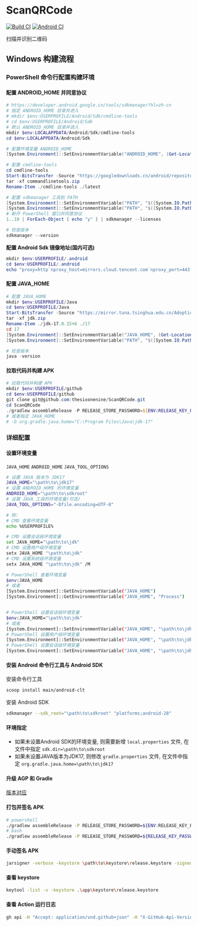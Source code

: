 # ScanQRCode

[![Build CI](https://github.com/thesixonenine/ScanQRCode/actions/workflows/build.yml/badge.svg?branch=master)](https://github.com/thesixonenine/ScanQRCode/actions/workflows/build.yml)
[![Android CI](https://github.com/thesixonenine/ScanQRCode/actions/workflows/android.yml/badge.svg?branch=master)](https://github.com/thesixonenine/ScanQRCode/actions/workflows/android.yml)


扫描并识别二维码


## Windows 构建流程

### PowerShell 命令行配置构建环境

#### 配置 ANDROID_HOME 并同意协议

```powershell
# https://developer.android.google.cn/tools/sdkmanager?hl=zh-cn
# 指定 ANDROID_HOME 目录并进入
# mkdir $env:USERPROFILE/Android/Sdk/cmdline-tools
# cd $env:USERPROFILE/Android/Sdk
# 默认 ANDROID_HOME 目录并进入
mkdir $env:LOCALAPPDATA/Android/Sdk/cmdline-tools
cd $env:LOCALAPPDATA/Android/Sdk

# 配置环境变量 ANDROID_HOME
[System.Environment]::SetEnvironmentVariable("ANDROID_HOME", (Get-Location).Path, "USER")

# 配置 cmdline-tools
cd cmdline-tools
Start-BitsTransfer -Source "https://googledownloads.cn/android/repository/commandlinetools-win-13114758_latest.zip" -Destination "commandlinetools.zip"
tar -xf commandlinetools.zip
Rename-Item ./cmdline-tools ./latest

# 配置 sdkmanager 工具到 PATH
[System.Environment]::SetEnvironmentVariable("PATH", "$([System.IO.Path]::Combine([System.Environment]::GetEnvironmentVariable('ANDROID_HOME', 'User'), 'cmdline-tools\latest\bin'));$([System.Environment]::GetEnvironmentVariable('PATH', 'User'))", "User")
[System.Environment]::SetEnvironmentVariable("PATH", "$([System.IO.Path]::Combine([System.Environment]::GetEnvironmentVariable('ANDROID_HOME', 'User'), 'platform-tools'));$([System.Environment]::GetEnvironmentVariable('PATH', 'User'))", "User")
# 新开 PowerShell 窗口并同意协议
1..10 | ForEach-Object { echo "y" } | sdkmanager --licenses

# 检查版本
sdkmanager --version
```

**配置 Android Sdk 镜像地址(国内可选)**

```powershell
mkdir $env:USERPROFILE/.android
cd $env:USERPROFILE/.android
echo "proxy=http`nproxy_host=mirrors.cloud.tencent.com`nproxy_port=443`nno_https=false" > ./repositories.cfg
```

#### 配置 JAVA_HOME

```powershell
# 配置 JAVA_HOME
mkdir $env:USERPROFILE/Java
cd $env:USERPROFILE/Java
Start-BitsTransfer -Source "https://mirror.tuna.tsinghua.edu.cn/Adoptium/17/jdk/x64/windows/OpenJDK17U-jdk_x64_windows_hotspot_17.0.15_6.zip" -Destination "jdk.zip"
tar -xf jdk.zip
Rename-Item ./jdk-17.0.15+6 ./17
cd 17
[System.Environment]::SetEnvironmentVariable("JAVA_HOME", (Get-Location).Path, "USER")
[System.Environment]::SetEnvironmentVariable("PATH", "$([System.IO.Path]::Combine([System.Environment]::GetEnvironmentVariable('JAVA_HOME', 'User'), 'bin'));$([System.Environment]::GetEnvironmentVariable('PATH', 'User'))", "User")

# 检查版本
java -version
```

#### 拉取代码并构建 APK

```powershell
# 拉取代码并构建 APK
mkdir $env:USERPROFILE/github
cd $env:USERPROFILE/github
git clone git@github.com:thesixonenine/ScanQRCode.git
cd ScanQRCode
./gradlew assembleRelease -P RELEASE_STORE_PASSWORD=${ENV:RELEASE_KEY_PASSWORD} -P RELEASE_KEY_ALIAS=${ENV:RELEASE_KEY_ALIAS} -P RELEASE_KEY_PASSWORD=${ENV:RELEASE_KEY_PASSWORD}
# 或者指定 JAVA_HOME
# -D org.gradle.java.home="C:\Program Files\Java\jdk-17"
```

### 详细配置

#### 设置环境变量

`JAVA_HOME` `ANDROID_HOME` `JAVA_TOOL_OPTIONS`

```bash
# 设置 JAVA 版本为 JDK17
JAVA_HOME="\path\to\jdk17"
# 设置 ANDROID_HOME 的环境变量
ANDROID_HOME="\path\to\sdkroot"
# 设置 JAVA 工具的环境变量(可选)
JAVA_TOOL_OPTIONS="-Dfile.encoding=UTF-8"

# 附:
# CMD 查看环境变量
echo %USERPROFILE%

# CMD 设置会话级环境变量
set JAVA_HOME="\path\to\jdk"
# CMD 设置用户级环境变量
setx JAVA_HOME "\path\to\jdk"
# CMD 设置系统级环境变量
setx JAVA_HOME "\path\to\jdk" /M

# PowerShell 查看环境变量
$env:JAVA_HOME
# 或者
[System.Environment]::GetEnvironmentVariable("JAVA_HOME")
[System.Environment]::GetEnvironmentVariable("JAVA_HOME", "Process")


# PowerShell 设置会话级环境变量
$env:JAVA_HOME="\path\to\jdk"
# 或者
[System.Environment]::SetEnvironmentVariable("JAVA_HOME", "\path\to\jdk", "Process")
# PowerShell 设置用户级环境变量
[System.Environment]::SetEnvironmentVariable("JAVA_HOME", "\path\to\jdk", "User")
# PowerShell 设置会话级环境变量
[System.Environment]::SetEnvironmentVariable("JAVA_HOME", "\path\to\jdk", "Machine")
```

#### 安装 Android 命令行工具与 Android SDK

安装命令行工具

```bash
scoop install main/android-clt
```

安装 Android SDK

```bash
sdkmanager --sdk_root="\path\to\sdkroot" "platforms;android-28"
```

#### 环境指定

- 如果未设置Android SDK的环境变量, 则需要新增 `local.properties` 文件, 在文件中指定 `sdk.dir=\path\to\sdkroot`
- 如果未设置JAVA版本为JDK17, 则修改 `gradle.properties` 文件, 在文件中指定 `org.gradle.java.home=\path\to\jdk17`

#### 升级 AGP 和 Gradle

[版本对应](https://developer.android.com/build/releases/gradle-plugin#updating-gradle)

#### 打包并签名 APK

```bash
# powershell
./gradlew assembleRelease -P RELEASE_STORE_PASSWORD=${ENV:RELEASE_KEY_PASSWORD} -P RELEASE_KEY_ALIAS=${ENV:RELEASE_KEY_ALIAS} -P RELEASE_KEY_PASSWORD=${ENV:RELEASE_KEY_PASSWORD}
# bash
./gradlew assembleRelease -P RELEASE_STORE_PASSWORD=${RELEASE_KEY_PASSWORD} -P RELEASE_KEY_ALIAS=${RELEASE_KEY_ALIAS} -P RELEASE_KEY_PASSWORD=${RELEASE_KEY_PASSWORD}
```

#### 手动签名 APK

```bash
jarsigner -verbose -keystore \path\to\keystore\release.keystore -signedjar .\app\build\outputs\apk\release\app-release-signed.apk .\app\build\outputs\apk\release\app-release-unsigned.apk keystorealias
```

#### 查看 keystore

```bash
keytool -list -v -keystore .\app\keystore\release.keystore
```

#### 查看 Action 运行日志

```bash
gh api -H "Accept: application/vnd.github+json" -H "X-GitHub-Api-Version: 2022-11-28" /repos/thesixonenine/ScanQRCode/actions/runs --paginate --jq '.workflow_runs[] | select(.conclusion != "") | .id'
```
